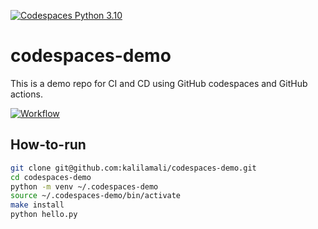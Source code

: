 [![Codespaces Python 3.10](https://github.com/kalilamali/codespaces-demo/actions/workflows/main.yml/badge.svg)](https://github.com/kalilamali/codespaces-demo/actions/workflows/main.yml)

# codespaces-demo
This is a demo repo for CI and CD using GitHub codespaces and GitHub actions.

[![Workflow](https://img.youtube.com/vi/yl1Z41_Ey-w/0.jpg)](https://youtu.be/yl1Z41_Ey-w)

## How-to-run
```bash
git clone git@github.com:kalilamali/codespaces-demo.git
cd codespaces-demo
python -m venv ~/.codespaces-demo
source ~/.codespaces-demo/bin/activate
make install
python hello.py
```
